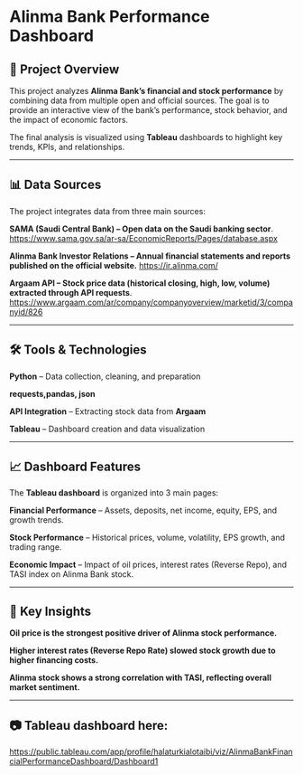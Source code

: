 # Alinma Bank Performance Dashboard
## 📌 Project Overview

This project analyzes **Alinma Bank’s financial and stock performance** by combining data from multiple open and official sources. The goal is to provide an interactive view of the bank’s performance, stock behavior, and the impact of economic factors.

The final analysis is visualized using **Tableau** dashboards to highlight key trends, KPIs, and relationships.

---
## 📊 Data Sources

The project integrates data from three main sources:

**SAMA (Saudi Central Bank) – Open data on the Saudi banking sector**.
https://www.sama.gov.sa/ar-sa/EconomicReports/Pages/database.aspx

**Alinma Bank Investor Relations – Annual financial statements and reports published on the official website.**
https://ir.alinma.com/

**Argaam API – Stock price data (historical closing, high, low, volume) extracted through API requests**.
https://www.argaam.com/ar/company/companyoverview/marketid/3/companyid/826

---
## 🛠️ Tools & Technologies

**Python** – Data collection, cleaning, and preparation

**requests,pandas, json**

**API Integration** – Extracting stock data from **Argaam**

**Tableau** – Dashboard creation and data visualization

---
## 📈 Dashboard Features

The **Tableau dashboard** is organized into 3 main pages:

**Financial Performance** – Assets, deposits, net income, equity, EPS, and growth trends.

**Stock Performance** – Historical prices, volume, volatility, EPS growth, and trading range.

**Economic Impact** – Impact of oil prices, interest rates (Reverse Repo), and TASI index on Alinma Bank stock.

---
## 🚀 Key Insights

**Oil price is the strongest positive driver of Alinma stock performance.**

**Higher interest rates (Reverse Repo Rate) slowed stock growth due to higher financing costs.**

**Alinma stock shows a strong correlation with TASI, reflecting overall market sentiment.**

---
## 📷 Tableau dashboard here: 
https://public.tableau.com/app/profile/halaturkialotaibi/viz/AlinmaBankFinancialPerformanceDashboard/Dashboard1
